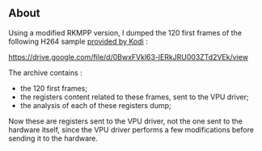 About
-----

Using a modified RKMPP version, I dumped the 120 first frames of the
following H264 sample
[provided by Kodi](https://kodi.wiki/view/Samples#Codecs.2C_Framerates_and_Subtitles) :

https://drive.google.com/file/d/0BwxFVkl63-lERkJRU003ZTd2VEk/view

The archive contains :
* the 120 first frames;
* the registers content related to these frames, sent to the VPU driver;
* the analysis of each of these registers dump;

Now these are registers sent to the VPU driver, not the one sent to the
hardware itself, since the VPU driver performs a few modifications
before sending it to the hardware.

